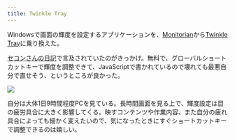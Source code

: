 ```yaml
---
title: Twinkle Tray
---
```

Windowsで画面の輝度を設定するアプリケーションを、[Monitorian](https://apps.microsoft.com/store/detail/monitorian/9NW33J738BL0)から[Twinkle Tray](https://apps.microsoft.com/store/detail/twinkle-tray-brightness-slider/9PLJWWSV01LK)に乗り換えた。

[セコンさんの日記](https://secon.dev/entry/2022/06/02/210000/)で言及されていたのがきっかけ。無料で、グローバルショートカットキーで輝度を調整できて、JavaScriptで書かれているので壊れても最悪自分で直せそう、というところが良かった。

![](https://lh3.googleusercontent.com/docs/AG8NV2YqjFYhiX4YzXmSXrDwZ_gUlDW64e78jABYzpIxyDc1u7dkr5vIKR1z0vJpxpSdaLx8G4_tkZy0YqgEd96r6sz4orIPiOr5rPCi2ebiOtQkEQAvuB0kzpxI7VOJZ395X-Xq_NHqmJsivinGXRAKPmrO0znimOgGdPCrEZwb3N-PjL9jHcfTP6H9FkYKCt6dh4b85tkMQirjhH4xpmhOtDISzC4lXlG_lfnfgJ0dMLYqNlEeVUiyBbHhljRY39dADF0ihIBh_UMQw09v90EVhxKbv92L1OZtk6jA7Y4JR7FR7594_NRC4sixgyUTYsD3w7k514p1Izd-Y-_Xcmo7L3JeeHnH6lw2vIyVnq-0oCbYO41MF_AlIQGtmgBCvryeAOeZkMcKYrAgr6uFZYTD0NgfPdhHer5ROx4CXWyizEhP9D4aRMFRMz0rK0FBk76-kz9eEOVu32_h_FsAEALzpo67e4HIblDk-PHqUkML7zTNJDtJOonxPllRYgh8FXH4qq2rYc4-5oRqYN0k1lE7i9jijJmLy4r-FDY_8_8CiXOQgLYgY1itQYqS_5whRVyzyejpT47AQ0wn6sx805B2XtoNRnnUqq37hl3Kugri1QELbEH_wuOaD_nj5M8aEsg2-oEL78YXco13fjnEImmt92XSQxyZUeyLug7htMWCh6nd7_Cz3wR53EFo1BsbIUobcbzL3Zz69NR5SDg5MC721CVmt3e4-WWdC-ACaa-Sxxsdetdw8ozM2UXfrsYmqYRkNxu5dqxyhtnya3FLErZE8BJmbQUZu9s2y97vx4pvb3OWeRNgFK_4UhcEd6OGxanazgxCFFwy4YhWcNI1O0w2RTmhnas_EGoFT8P7ORnXUVMEbK-jSNqTnsD_fgb-IsIcVe1JIz_oO6G00dyei8FZEljiRNbVodbi0BJ6KXra9K8mvgA5rBMBK5uFi1l7n6l5r6n0VGMatmpYEV6BuA-KDAVgdurdeY8fo6Y_45kDhc7adj3ULO0-8mL1WgtHXRg19_aK9J8dTjcgPU_O1IXvYy0e-jUneyulKrzVfFC3p7XGco9x8Kh4pneGprdjjxBPUrKX1wuuUyic-IPpWgM8ehrxjkrGJSahtfjHnm3slPobjl6WaW3XKlK0Xr-sC4SkkVkLlravWToAwqhjHeCu81uurXEsxus28b_AhBqmMZkUNt-GaY9Bqm928VemYkX7YsQalFRkwGMM-B_olIcsTm5TK_yPayLZOx4hYr0x95uq_5GG)

自分は大体1日9時間程度PCを見ている。長時間画面を見る上で、輝度設定は目の疲労具合に大きく影響してくる。映すコンテンツや作業内容、また自分の疲れ具合によっても細かく変えたいので、気になったときにすぐショートカットキーで調整できるのは嬉しい。
